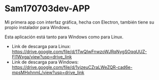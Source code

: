 # Sam170703dev-APP
Mi primera app con interfaz gráfica, hecha con Electron, también tiene su propio instalador para Windows.

Esta aplicación está tanto para Windows como para Linux.

- Link de descarga para Linux: https://drive.google.com/file/d/1TwQIwFnwzoWJRqNygSOqqUUZ-FI1Wxga/view?usp=drive_link
- Link de descarga para Windows: https://drive.google.com/file/d/1vjzeuCZraLWeZQR-cad6e-mpsMHxhnmL/view?usp=drive_link
